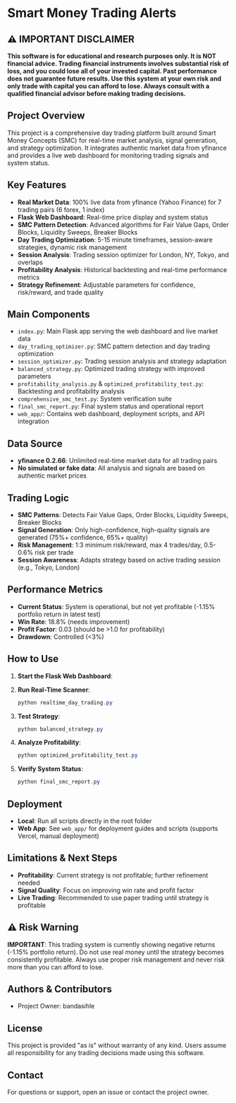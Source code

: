 # Smart Money Trading Alerts

## ⚠️ IMPORTANT DISCLAIMER
**This software is for educational and research purposes only. It is NOT financial advice. Trading financial instruments involves substantial risk of loss, and you could lose all of your invested capital. Past performance does not guarantee future results. Use this system at your own risk and only trade with capital you can afford to lose. Always consult with a qualified financial advisor before making trading decisions.**

## Project Overview
This project is a comprehensive day trading platform built around Smart Money Concepts (SMC) for real-time market analysis, signal generation, and strategy optimization. It integrates authentic market data from yfinance and provides a live web dashboard for monitoring trading signals and system status.

## Key Features
- **Real Market Data**: 100% live data from yfinance (Yahoo Finance) for 7 trading pairs (6 forex, 1 index)
- **Flask Web Dashboard**: Real-time price display and system status 
- **SMC Pattern Detection**: Advanced algorithms for Fair Value Gaps, Order Blocks, Liquidity Sweeps, Breaker Blocks
- **Day Trading Optimization**: 5-15 minute timeframes, session-aware strategies, dynamic risk management
- **Session Analysis**: Trading session optimizer for London, NY, Tokyo, and overlaps
- **Profitability Analysis**: Historical backtesting and real-time performance metrics
- **Strategy Refinement**: Adjustable parameters for confidence, risk/reward, and trade quality

## Main Components
- `index.py`: Main Flask app serving the web dashboard and live market data
- `day_trading_optimizer.py`: SMC pattern detection and day trading optimization
- `session_optimizer.py`: Trading session analysis and strategy adaptation
- `balanced_strategy.py`: Optimized trading strategy with improved parameters
- `profitability_analysis.py` & `optimized_profitability_test.py`: Backtesting and profitability analysis
- `comprehensive_smc_test.py`: System verification suite
- `final_smc_report.py`: Final system status and operational report
- `web_app/`: Contains web dashboard, deployment scripts, and API integration

## Data Source
- **yfinance 0.2.66**: Unlimited real-time market data for all trading pairs
- **No simulated or fake data**: All analysis and signals are based on authentic market prices

## Trading Logic
- **SMC Patterns**: Detects Fair Value Gaps, Order Blocks, Liquidity Sweeps, Breaker Blocks
- **Signal Generation**: Only high-confidence, high-quality signals are generated (75%+ confidence, 65%+ quality)
- **Risk Management**: 1:3 minimum risk/reward, max 4 trades/day, 0.5-0.6% risk per trade
- **Session Awareness**: Adapts strategy based on active trading session (e.g., Tokyo, London)

## Performance Metrics
- **Current Status**: System is operational, but not yet profitable (-1.15% portfolio return in latest test)
- **Win Rate**: 18.8% (needs improvement)
- **Profit Factor**: 0.03 (should be >1.0 for profitability)
- **Drawdown**: Controlled (<3%)

## How to Use
1. **Start the Flask Web Dashboard**:

2. **Run Real-Time Scanner**:
   ```powershell
   python realtime_day_trading.py
   ```

3. **Test Strategy**:
   ```powershell
   python balanced_strategy.py
   ```

4. **Analyze Profitability**:
   ```powershell
   python optimized_profitability_test.py
   ```

5. **Verify System Status**:
   ```powershell
   python final_smc_report.py
   ```

## Deployment
- **Local**: Run all scripts directly in the root folder
- **Web App**: See `web_app/` for deployment guides and scripts (supports Vercel, manual deployment)

## Limitations & Next Steps
- **Profitability**: Current strategy is not profitable; further refinement needed
- **Signal Quality**: Focus on improving win rate and profit factor
- **Live Trading**: Recommended to use paper trading until strategy is profitable

## ⚠️ Risk Warning
**IMPORTANT**: This trading system is currently showing negative returns (-1.15% portfolio return). Do not use real money until the strategy becomes consistently profitable. Always use proper risk management and never risk more than you can afford to lose.

## Authors & Contributors
- Project Owner: bandasihle

## License
This project is provided "as is" without warranty of any kind. Users assume all responsibility for any trading decisions made using this software.

## Contact
For questions or support, open an issue or contact the project owner.
